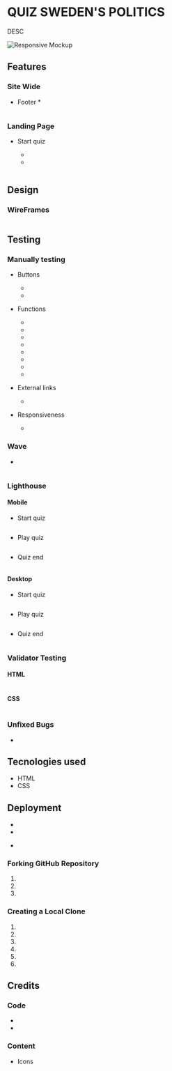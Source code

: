 # QUIZ SWEDEN'S POLITICS 

DESC

![Responsive Mockup]()

## Features

### Site Wide 

* Footer 
    * 

![]()

### Landing Page

* Start quiz

    * 
    * 

![]()

## Design 

### WireFrames 

![]()

## Testing 

### Manually testing 

* Buttons 

    * 
    * 

* Functions 

    * 
    * 
    * 
    * 
    * 
    * 
    * 
    * 

* External links

    * 

* Responsiveness

    * 

### Wave

*  

![]()

### Lighthouse 

#### Mobile 

- Start quiz

![]()

- Play quiz

![]()

- Quiz end

![]()

#### Desktop 

- Start quiz

![]()

- Play quiz

![]()

- Quiz end

![]()

### Validator Testing 

#### HTML

![]()

#### CSS 

![]()

### Unfixed Bugs 

* 

## Tecnologies used

  * HTML
  * CSS

## Deployment 

* 
 
   * 

- []()

### Forking GitHub Repository

1. 
2. 
3. 

### Creating a Local Clone 

1. 
2. 
3. 
4. 
5. 
6. 

## Credits 
### Code 

 * []()
 * []()

### Content 

- Icons []()

